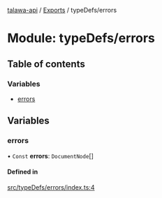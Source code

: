 [talawa-api](../README.md) / [Exports](../modules.md) / typeDefs/errors

# Module: typeDefs/errors

## Table of contents

### Variables

- [errors](typeDefs_errors.md#errors)

## Variables

### errors

• `Const` **errors**: `DocumentNode`[]

#### Defined in

[src/typeDefs/errors/index.ts:4](https://github.com/PalisadoesFoundation/talawa-api/blob/1bb35e9/src/typeDefs/errors/index.ts#L4)
